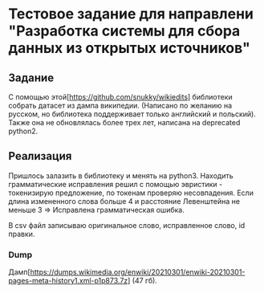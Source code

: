 # Тестовое задание для направлени "Разработка системы для сбора данных из открытых источников"

## Задание
С помощью этой[https://github.com/snukky/wikiedits] библиотеки собрать датасет из дампа википедии. (Написано по желанию на русском, но библиотека поддерживает только английский и польский). Также она не обновлялась более трех лет, написана на deprecated python2. 

## Реализация
Пришлось залазить в библиотеку и менять на python3. 
Находить грамматические исправления решил с помощью эвристики - токенизирую предложение, по токенам проверяю несовпадения. Если длина измененного слова больше 4 и расстояние Левенштейна не меньше 3 => Исправлена грамматическая ошибка.

В csv файл записываю оригинальное слово, исправленное слово, id правки.

### Dump

Дамп[https://dumps.wikimedia.org/enwiki/20210301/enwiki-20210301-pages-meta-history1.xml-p1p873.7z] (47 гб).
